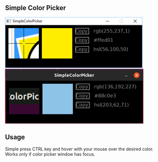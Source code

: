 ## Simple Color Picker

![screenshot](screenshot.png "Screenshot of Simple Color Picker")
![screenshot](screenshot_ubuntu.png "Screenshot of Simple Color Picker")

## Usage

Simple press CTRL key and hover with your mouse over the desired color.
Works only if color picker window has focus.
